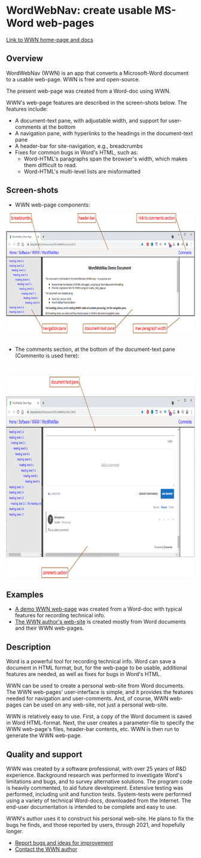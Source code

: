 ﻿# WordWebNav: create usable MS-Word web-pages

[Link to WWN home-page and docs](https://jimyuill.com/software/www/WordWebNav/)

## **Overview**
WordWebNav (WWN) is an app that converts a Microsoft-Word document to a usable web-page.
WWN is free and open-source.

The present web-page was created from a Word-doc using WWN.

WWN's web-page features are described in the screen-shots below.  The features  include:
- A document-text pane, with adjustable width, and support for user-comments at the bottom
- A navigation pane, with hyperlinks to the headings in the document-text pane
- A header-bar for site-navigation, e.g., breadcrumbs
- Fixes for common bugs in Word's HTML, such as: 
  - Word-HTML's paragraphs span the browser's width, which makes them difficult to read.
  - Word-HTML's multi-level lists are misformatted

## **Screen-shots**
- WWN web-page components:

<img border="0" height="321" src="readme-figure-1.png" width="789"/>
<br>
<br>

- The comments section, at the bottom of the document-text pane (Commento is used here):
<br>
<br>
<img border="0" height="538" src="readme-figure-2.png" width="937"/>


## **Examples**
- [A demo WWN web-page](https://jimyuill.com/software/www/WordWebNav/demo.html) was created from a Word-doc with typical features for recording technical info.
- [The WWN author's web-site](https://jimyuill.com) is created mostly from Word documents and their WWN web-pages.

## **Description**
Word is a powerful tool for recording technical info.  Word can save a document in HTML format, but, for the web-page to be usable, additional features are needed, as well as fixes for bugs in Word's HTML.

WWN can be used to create a personal web-site from Word documents.  The WWN web-pages' user-interface is simple, and it provides the features needed for navigation and user-comments.  And, of course, WWN web-pages can be used on any web-site, not just a personal web-site.

WWN is relatively easy to use.  First, a copy of the Word document is saved in Word HTML-format.  Next, the user creates a parameter-file to specify the WWN web-page's files, header-bar contents, etc.  WWN is then run to generate the WWN web-page.

## **Quality and support**
WWN was created by a software professional, with over 25 years of R&D experience.  Background research was performed to investigate Word's limitations and bugs, and to survey alternative solutions.  The program code is heavily commented, to aid future development.  Extensive testing was performed, including unit and function tests. System-tests were performed using a variety of technical Word-docs, downloaded from the Internet.  The end-user documentation is intended to be complete and easy to use.

WWN's author uses it to construct his personal web-site.  He plans to fix the bugs he finds, and those reported by users, through 2021, and hopefully longer.
- [Report bugs and ideas for improvement](https://github.com/jimyuill/word-web-nav/issues)
- [Contact the WWN author](https://jimyuill.com/about.html)